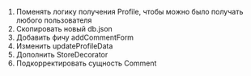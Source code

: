 1) Поменять логику получения Profile, чтобы можно было получать любого пользователя
2) Скопировать новый db.json
3) Добавить фичу addCommentForm
4) Изменить updateProfileData
5) Дополнить StoreDecorator
6) Подкорректировать сущность Comment